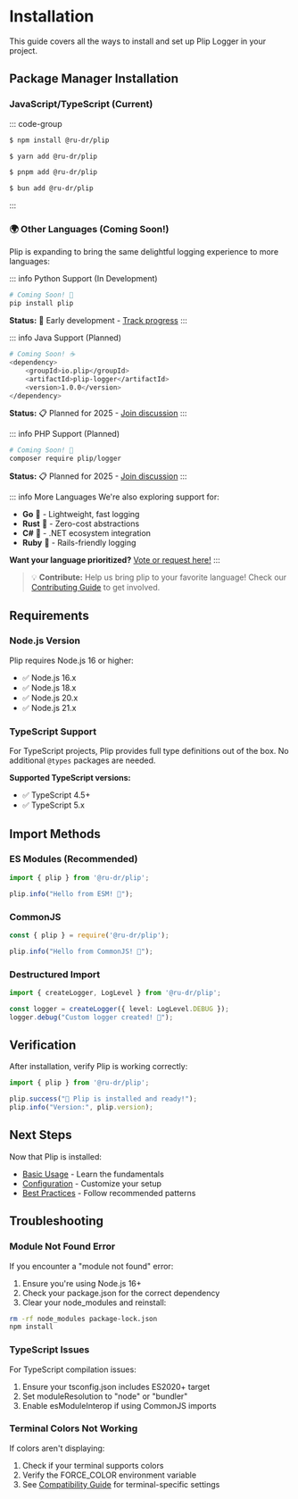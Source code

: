 # Installation

This guide covers all the ways to install and set up Plip Logger in your project.

## Package Manager Installation

### JavaScript/TypeScript (Current)

::: code-group

```sh [npm]
$ npm install @ru-dr/plip
```

```sh [yarn]
$ yarn add @ru-dr/plip
```

```sh [pnpm]
$ pnpm add @ru-dr/plip
```

```sh [bun]
$ bun add @ru-dr/plip
```

:::

### 🌍 Other Languages (Coming Soon!)

Plip is expanding to bring the same delightful logging experience to more languages:

::: info Python Support (In Development)
```python
# Coming Soon! 🐍
pip install plip
```
**Status:** 🚧 Early development - [Track progress](https://github.com/ru-dr/plip/issues)
:::

::: info Java Support (Planned)
```bash
# Coming Soon! ☕
<dependency>
    <groupId>io.plip</groupId>
    <artifactId>plip-logger</artifactId>
    <version>1.0.0</version>
</dependency>
```
**Status:** 📋 Planned for 2025 - [Join discussion](https://github.com/ru-dr/plip/discussions)
:::

::: info PHP Support (Planned)
```bash
# Coming Soon! 🐘
composer require plip/logger
```
**Status:** 📋 Planned for 2025 - [Join discussion](https://github.com/ru-dr/plip/discussions)
:::

::: info More Languages
We're also exploring support for:
- **Go** 🐹 - Lightweight, fast logging
- **Rust** 🦀 - Zero-cost abstractions
- **C#** 💜 - .NET ecosystem integration
- **Ruby** 💎 - Rails-friendly logging

**Want your language prioritized?** [Vote or request here!](https://github.com/ru-dr/plip/discussions)
:::

> 💡 **Contribute:** Help us bring plip to your favorite language! Check our [Contributing Guide](../request/contributing.md) to get involved.

## Requirements

### Node.js Version

Plip requires Node.js 16 or higher:

- ✅ Node.js 16.x
- ✅ Node.js 18.x
- ✅ Node.js 20.x
- ✅ Node.js 21.x

### TypeScript Support

For TypeScript projects, Plip provides full type definitions out of the box. No additional `@types` packages are needed.

**Supported TypeScript versions:**
- ✅ TypeScript 4.5+
- ✅ TypeScript 5.x

## Import Methods

### ES Modules (Recommended)

```typescript
import { plip } from '@ru-dr/plip';

plip.info("Hello from ESM! 👋");
```

### CommonJS

```javascript
const { plip } = require('@ru-dr/plip');

plip.info("Hello from CommonJS! 👋");
```

### Destructured Import

```typescript
import { createLogger, LogLevel } from '@ru-dr/plip';

const logger = createLogger({ level: LogLevel.DEBUG });
logger.debug("Custom logger created! 🔧");
```

## Verification

After installation, verify Plip is working correctly:

```typescript
import { plip } from '@ru-dr/plip';

plip.success("🎉 Plip is installed and ready!");
plip.info("Version:", plip.version);
```

## Next Steps

Now that Plip is installed:

- [Basic Usage](/guide/basic-usage) - Learn the fundamentals
- [Configuration](/guide/configuration) - Customize your setup
- [Best Practices](/guide/best-practices) - Follow recommended patterns

## Troubleshooting

### Module Not Found Error

If you encounter a "module not found" error:

1. Ensure you're using Node.js 16+
2. Check your package.json for the correct dependency
3. Clear your node_modules and reinstall:

```bash
rm -rf node_modules package-lock.json
npm install
```

### TypeScript Issues

For TypeScript compilation issues:

1. Ensure your tsconfig.json includes ES2020+ target
2. Set moduleResolution to "node" or "bundler"
3. Enable esModuleInterop if using CommonJS imports

### Terminal Colors Not Working

If colors aren't displaying:

1. Check if your terminal supports colors
2. Verify the FORCE_COLOR environment variable
3. See [Compatibility Guide](/guide/compatibility) for terminal-specific settings
